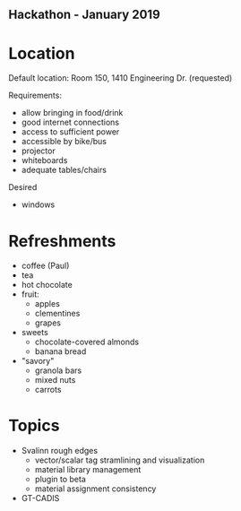 Hackathon - January 2019
-------------------------

Location
========

Default location: Room 150, 1410 Engineering Dr. (requested)

Requirements:
* allow bringing in food/drink
* good internet connections
* access to sufficient power
* accessible by bike/bus
* projector
* whiteboards
* adequate tables/chairs

Desired
* windows

Refreshments
============

* coffee (Paul)
* tea
* hot chocolate
* fruit:
   - apples
   - clementines
   - grapes
* sweets
   - chocolate-covered almonds
   - banana bread
* "savory"
   - granola bars
   - mixed nuts
   - carrots


Topics
=======
* Svalinn rough edges
   - vector/scalar tag stramlining and visualization
   - material library management
   - plugin to beta
   - material assignment consistency
* GT-CADIS



